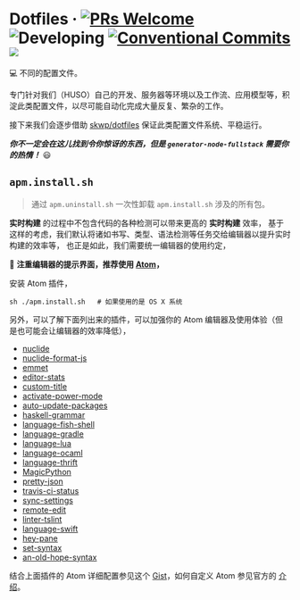# Dotfiles &middot; [![PRs Welcome](https://img.shields.io/badge/PRs-welcome-brightgreen.svg)](CONTRIBUTING.md#pull-requests) ![Developing](https://img.shields.io/badge/status-is%20developing-green.svg?style=flat) [![Conventional Commits](https://img.shields.io/badge/Conventional%20Commits-1.0.0-yellow.svg)](https://conventionalcommits.org) [![](https://i.github-camo.com/4e28b9f959b945ab207f9d727d5390f17fe7d3d2/68747470733a2f2f696d672e736869656c64732e696f2f62616467652f576f726b666c6f772d676974666c6f772d2d6272616e6368696e672d2d6d6f64656c2d3831413143312e737667)](http://nvie.com/posts/a-successful-git-branching-model)

:computer: 不同的配置文件。

专门针对我们（HUSO）自己的开发、服务器等环境以及工作流、应用模型等，积淀此类配置文件，以尽可能自动化完成大量反复、繁杂的工作。

接下来我们会逐步借助 [skwp/dotfiles](https://github.com/skwp/dotfiles) 保证此类配置文件系统、平稳运行。

***你不一定会在这儿找到令你惊讶的东西，但是 `generator-node-fullstack` 需要你的热情！*** :smiley:

## `apm.install.sh`

> 通过 `apm.uninstall.sh` 一次性卸载 `apm.install.sh` 涉及的所有包。

**实时构建** 的过程中不包含代码的各种检测可以带来更高的 **实时构建** 效率，
基于这样的考虑，我们默认将诸如书写、类型、语法检测等任务交给编辑器以提升实时构建的效率等，
也正是如此，我们需要统一编辑器的使用约定，

:traffic_light: **注重编辑器的提示界面，推荐使用 [Atom](https://atom.io/)，**

安装 Atom 插件，

```shell
sh ./apm.install.sh   # 如果使用的是 OS X 系统
```

另外，可以了解下面列出来的插件，可以加强你的 Atom 编辑器及使用体验（但是也可能会让编辑器的效率降低），

- [nuclide](https://atom.io/packages/nuclide)
- [nuclide-format-js](https://atom.io/packages/nuclide-format-js)
- [emmet](https://atom.io/packages/emmet)
- [editor-stats](https://atom.io/packages/editor-stats)
- [custom-title](https://atom.io/packages/custom-title)
- [activate-power-mode](https://atom.io/packages/activate-power-mode)
- [auto-update-packages](https://atom.io/packages/auto-update-packages)
- [haskell-grammar](https://atom.io/packages/haskell-grammar)
- [language-fish-shell](https://atom.io/packages/language-fish-shell)
- [language-gradle](https://atom.io/packages/language-gradle)
- [language-lua](https://atom.io/packages/language-lua)
- [language-ocaml](https://atom.io/packages/language-ocaml)
- [language-thrift](https://atom.io/packages/language-thrift)
- [MagicPython](https://atom.io/packages/MagicPython)
- [pretty-json](https://atom.io/packages/pretty-json)
- [travis-ci-status](https://atom.io/packages/travis-ci-status)
- [sync-settings](https://atom.io/packages/sync-settings)
- [remote-edit](https://atom.io/packages/remote-edit)
- [linter-tslint](https://atom.io/packages/linter-tslint)
- [language-swift](https://atom.io/packages/language-swift)
- [hey-pane](https://atom.io/packages/hey-pane)
- [set-syntax](https://atom.io/packages/set-syntax)
- [an-old-hope-syntax](https://atom.io/packages/an-old-hope-syntax)

结合上面插件的 Atom 详细配置参见这个 [Gist](https://gist.github.com/iTonyYo/759c04a87501425a6861d6f19b4a2202)，如何自定义 Atom 参见官方的 [介绍](http://flight-manual.atom.io/using-atom/sections/basic-customization/)。
